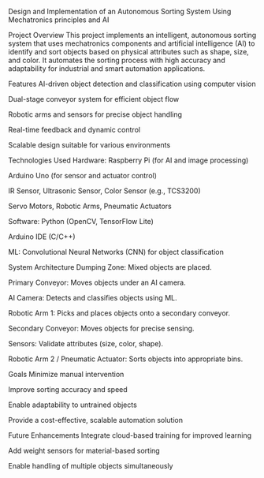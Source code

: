 Design and Implementation of an Autonomous Sorting System Using Mechatronics principles and AI

Project Overview
This project implements an intelligent, autonomous sorting system that uses mechatronics components and artificial
intelligence (AI) to identify and sort objects based on physical attributes such as shape, size, and color. 
It automates the sorting process with high accuracy and adaptability for industrial and smart automation applications.


Features
AI-driven object detection and classification using computer vision

Dual-stage conveyor system for efficient object flow

Robotic arms and sensors for precise object handling

Real-time feedback and dynamic control

Scalable design suitable for various environments


Technologies Used
Hardware:
Raspberry Pi (for AI and image processing)

Arduino Uno (for sensor and actuator control)

IR Sensor, Ultrasonic Sensor, Color Sensor (e.g., TCS3200)

Servo Motors, Robotic Arms, Pneumatic Actuators


Software:
Python (OpenCV, TensorFlow Lite)

Arduino IDE (C/C++)

ML: Convolutional Neural Networks (CNN) for object classification


System Architecture
Dumping Zone: Mixed objects are placed.

Primary Conveyor: Moves objects under an AI camera.

AI Camera: Detects and classifies objects using ML.

Robotic Arm 1: Picks and places objects onto a secondary conveyor.

Secondary Conveyor: Moves objects for precise sensing.

Sensors: Validate attributes (size, color, shape).

Robotic Arm 2 / Pneumatic Actuator: Sorts objects into appropriate bins.


Goals
Minimize manual intervention

Improve sorting accuracy and speed

Enable adaptability to untrained objects

Provide a cost-effective, scalable automation solution


Future Enhancements
Integrate cloud-based training for improved learning

Add weight sensors for material-based sorting

Enable handling of multiple objects simultaneously
